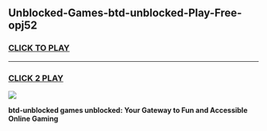 
## Unblocked-Games-btd-unblocked-Play-Free-opj52
<h3>
<a href="https://premium76.site?title=btd-unblocked&ref=21A">CLICK TO PLAY</a></h3>
<hr>

<h3>
<a href="https://premium76.site?title=btd-unblocked&ref=21A">CLICK 2 PLAY</a>
  
</h3>

<a href="https://premium76.site?title=btd-unblocked&ref=21A"><img src="https://clearcache.store/games.png"></a>


**btd-unblocked games unblocked: Your Gateway to Fun and Accessible Online Gaming**
